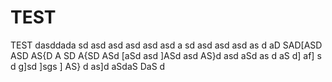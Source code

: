 # TEST
TEST
dasddada
sd asd asd
 asd
  asd 
  asd a
  sd asd asd asd as
  d aD SAD[ASD 
  ASD AS{D A
SD A{SD 
ASd [aSd asd 
]ASd asd
 AS}d asd 
 aSd as
 d aS
d] af]
s d
g]sd
 ]sgs
 ] AS}
d as]d aSdaS DaS d
